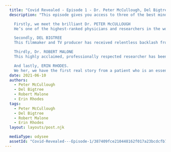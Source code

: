 ```yaml
---
  title: "Covid Revealed - Episode 1 - Dr. Peter McCullough, Del Bigtree, Dr. Robert Malone, Erin Rhodes"
  description: "This episode gives you access to three of the best minds out there, not to mention the eye-opening firsthand testimonial of Erin Rhodes.

    Firstly, we meet the brilliant Dr. PETER McCULLOUGH
    He’s one of the highest-ranked physicians and researchers in the world and has been on the front row for decisions made between Big Pharma and governments worldwide. If only the government had listened to his recommendation on hydroxychloroquine. He exclaimed in this interview: “We’ve been using it for 65 years. It wasn’t toxic last year!”

    Secondly, DEL BIGTREE
    This filmmaker and TV producer has received relentless backlash from mainstream media. Interestingly enough, it all started when his curiosity turned into a kind of “detective mode” after his hit TV show producers refused to expose big pharma when they came across some shocking proof on the dangers of vaccines: … And that no network would cover the story? He has a passion for exposing Big Pharma and big media, and it came when he realized ALL of television is being controlled by the pharmaceutical industry.

    Thirdly, Dr. ROBERT MALONE
    This highly acclaimed, professionally respected researcher has been awarded 9 patents for mRNA and DNA research. He knows viruses better than nearly anyone in the world, having made huge contributions to treatments for viruses like HIV, Ebola and other SARS viruses. Dr. Malone is truly someone special.

    And lastly, ERIN RHODES.
    We her, we have the first real story from a patient who is an essential worker (A Homecare Speech Pathologist) that shares her first reactions to the jab… She is very trusting of doctors and healthcare in general, so she never questioned any of this. She states: “I had such blind faith that I was excited to be one of the first…”"
  date: 2021-06-10
  authors:
    - Peter McCullough
    - Del Bigtree
    - Robert Malone
    - Erin Rhodes
  tags:
    - Peter McCullough
    - Del Bigtree
    - Robert Malone
    - Erin Rhodes
  layout: layouts/post.njk

  mediaType: odysee
  assetId: "Covid-Revealed---Episode-1/387409fce210448162f017a23bcdcfb70b0d31f5"
---
```


